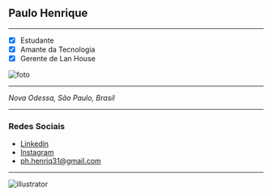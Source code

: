 ## Paulo Henrique
-----------
- [x] Estudante
- [x] Amante da Tecnologia
- [x] Gerente de Lan House

![foto](https://i.kym-cdn.com/entries/icons/original/000/003/344/Edward_Elric_Exploitable.jpg)

-----------

*Nova Odessa, São Paulo, Brasil*

-----------

### Redes Sociais

- [Linkedin](https://www.linkedin.com/in/paulohenriq31/)
- [Instagram](https://www.instagram.com/paulo.henriq31/)
- [ph.henriq31@gmail.com](mailto:ph.henriq31@gmail.com)

-----------
![illustrator](https://user-images.githubusercontent.com/42096755/61919202-e7906d00-af2a-11e9-92d8-4b13d03465b0.png)
